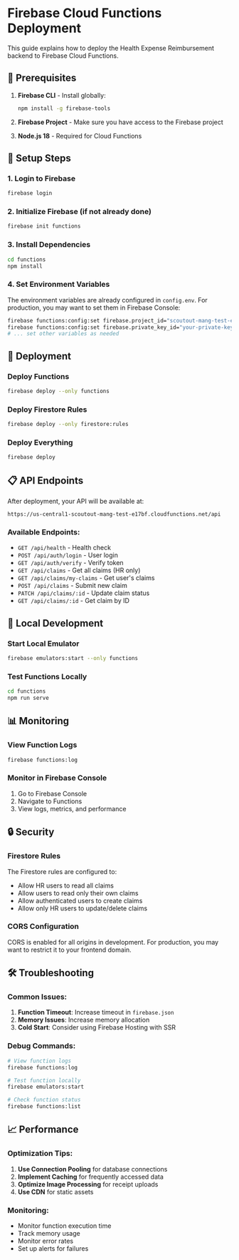 # Firebase Cloud Functions Deployment

This guide explains how to deploy the Health Expense Reimbursement backend to Firebase Cloud Functions.

## 🚀 Prerequisites

1. **Firebase CLI** - Install globally:
   ```bash
   npm install -g firebase-tools
   ```

2. **Firebase Project** - Make sure you have access to the Firebase project

3. **Node.js 18** - Required for Cloud Functions

## 🔧 Setup Steps

### 1. Login to Firebase
```bash
firebase login
```

### 2. Initialize Firebase (if not already done)
```bash
firebase init functions
```

### 3. Install Dependencies
```bash
cd functions
npm install
```

### 4. Set Environment Variables
The environment variables are already configured in `config.env`. For production, you may want to set them in Firebase Console:

```bash
firebase functions:config:set firebase.project_id="scoutout-mang-test-e17bf"
firebase functions:config:set firebase.private_key_id="your-private-key-id"
# ... set other variables as needed
```

## 🚀 Deployment

### Deploy Functions
```bash
firebase deploy --only functions
```

### Deploy Firestore Rules
```bash
firebase deploy --only firestore:rules
```

### Deploy Everything
```bash
firebase deploy
```

## 📋 API Endpoints

After deployment, your API will be available at:
```
https://us-central1-scoutout-mang-test-e17bf.cloudfunctions.net/api
```

### Available Endpoints:
- `GET /api/health` - Health check
- `POST /api/auth/login` - User login
- `GET /api/auth/verify` - Verify token
- `GET /api/claims` - Get all claims (HR only)
- `GET /api/claims/my-claims` - Get user's claims
- `POST /api/claims` - Submit new claim
- `PATCH /api/claims/:id` - Update claim status
- `GET /api/claims/:id` - Get claim by ID

## 🔧 Local Development

### Start Local Emulator
```bash
firebase emulators:start --only functions
```

### Test Functions Locally
```bash
cd functions
npm run serve
```

## 📊 Monitoring

### View Function Logs
```bash
firebase functions:log
```

### Monitor in Firebase Console
1. Go to Firebase Console
2. Navigate to Functions
3. View logs, metrics, and performance

## 🔒 Security

### Firestore Rules
The Firestore rules are configured to:
- Allow HR users to read all claims
- Allow users to read only their own claims
- Allow authenticated users to create claims
- Allow only HR users to update/delete claims

### CORS Configuration
CORS is enabled for all origins in development. For production, you may want to restrict it to your frontend domain.

## 🛠️ Troubleshooting

### Common Issues:

1. **Function Timeout**: Increase timeout in `firebase.json`
2. **Memory Issues**: Increase memory allocation
3. **Cold Start**: Consider using Firebase Hosting with SSR

### Debug Commands:
```bash
# View function logs
firebase functions:log

# Test function locally
firebase emulators:start

# Check function status
firebase functions:list
```

## 📈 Performance

### Optimization Tips:
1. **Use Connection Pooling** for database connections
2. **Implement Caching** for frequently accessed data
3. **Optimize Image Processing** for receipt uploads
4. **Use CDN** for static assets

### Monitoring:
- Monitor function execution time
- Track memory usage
- Monitor error rates
- Set up alerts for failures 